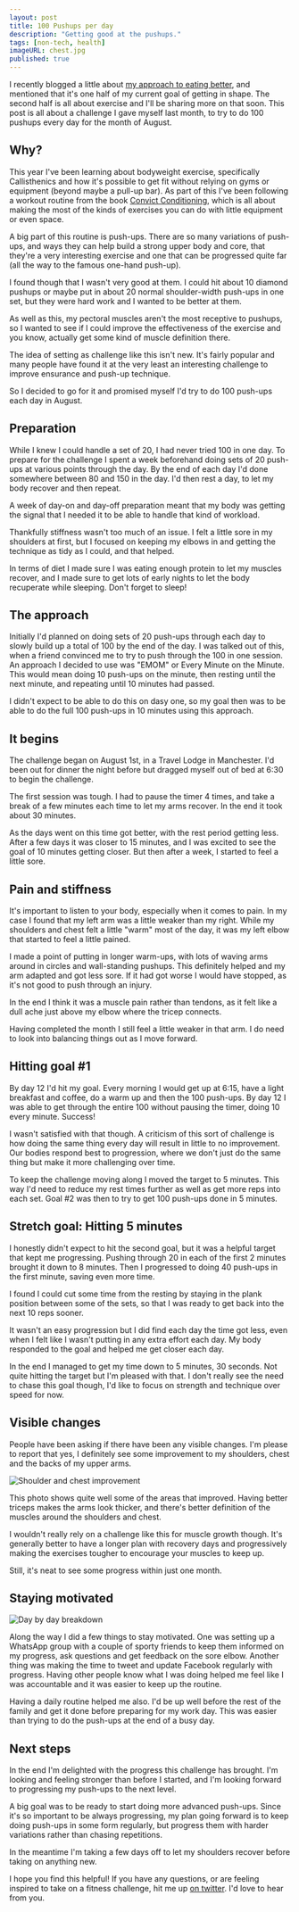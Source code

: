 ```yaml
---
layout: post
title: 100 Pushups per day
description: "Getting good at the pushups."
tags: [non-tech, health]
imageURL: chest.jpg
published: true
---
```


I recently blogged a little about [my approach to eating better](http://hop.ie/eating-better/), and mentioned that it's one half of my current goal of getting in shape. The second half is all about exercise and I'll be sharing more on that soon. This post is all about a challenge I gave myself last month, to try to do 100 pushups every day for the month of August.

## Why?

This year I've been learning about bodyweight exercise, specifically Callisthenics and how it's possible to get fit without relying on gyms or equipment (beyond maybe a pull-up bar). As part of this I've been following a workout routine from the book [Convict Conditioning](http://convictconditioningworkout.com), which is all about making the most of the kinds of exercises you can do with little equipment or even space.

A big part of this routine is push-ups. There are so many variations of push-ups, and ways they can help build a strong upper body and core, that they're a very interesting exercise and one that can be progressed quite far (all the way to the famous one-hand push-up).

I found though that I wasn't very good at them. I could hit about 10 diamond pushups or maybe put in about 20 normal shoulder-width push-ups in one set, but they were hard work and I wanted to be better at them.

As well as this, my pectoral muscles aren't the most receptive to pushups, so I wanted to see if I could improve the effectiveness of the exercise and you know, actually get some kind of muscle definition there. 

The idea of setting as challenge like this isn't new. It's fairly popular and many people have found it at the very least an interesting challenge to improve ensurance and push-up technique.

So I decided to go for it and promised myself I'd try to do 100 push-ups each day in August.

## Preparation

While I knew I could handle a set of 20, I had never tried 100 in one day. To prepare for the challenge I spent a week beforehand doing sets of 20 push-ups at various points through the day. By the end of each day I'd done somewhere between 80 and 150 in the day. I'd then rest a day, to let my body recover and then repeat.

A week of day-on and day-off preparation meant that my body was getting the signal that I needed it to be able to handle that kind of workload.

Thankfully stiffness wasn't too much of an issue. I felt a little sore in my shoulders at first, but I focused on keeping my elbows in and getting the technique as tidy as I could, and that helped.

In terms of diet I made sure I was eating enough protein to let my muscles recover, and I made sure to get lots of early nights to let the body recuperate while sleeping. Don't forget to sleep!

## The approach

Initially I'd planned on doing sets of 20 push-ups through each day to slowly build up a total of 100 by the end of the day. I was talked out of this, when a friend convinced me to try to push through the 100 in one session. An approach I decided to use was "EMOM" or Every Minute on the Minute. This would mean doing 10 push-ups on the minute, then resting until the next minute, and repeating until 10 minutes had passed.

I didn't expect to be able to do this on dasy one, so my goal then was to be able to do the full 100 push-ups in 10 minutes using this approach.

## It begins

The challenge began on August 1st, in a Travel Lodge in Manchester. I'd been out for dinner the night before but dragged myself out of bed at 6:30 to begin the challenge.

The first session was tough. I had to pause the timer 4 times, and take a break of a few minutes each time to let my arms recover. In the end it took about 30 minutes.

As the days went on this time got better, with the rest period getting less. After a few days it was closer to 15 minutes, and I was excited to see the goal of 10 minutes getting closer. But then after a week, I started to feel a little sore.

## Pain and stiffness

It's important to listen to your body, especially when it comes to pain. In my case I found that my left arm was a little weaker than my right. While my shoulders and chest felt a little "warm" most of the day, it was my left elbow that started to feel a little pained.

I made a point of putting in longer warm-ups, with lots of waving arms around in circles and wall-standing pushups. This definitely helped and my arm adapted and got less sore. If it had got worse I would have stopped, as it's not good to push through an injury.

In the end I think it was a muscle pain rather than tendons, as it felt like a dull ache just above my elbow where the tricep connects.

Having completed the month I still feel a little weaker in that arm. I do need to look into balancing things out as I move forward.

## Hitting goal #1

By day 12 I'd hit my goal. Every morning I would get up at 6:15, have a light breakfast and coffee, do a warm up and then the 100 push-ups. By day 12 I was able to get through the entire 100 without pausing the timer, doing 10 every minute. Success!

I wasn't satisfied with that though. A criticism of this sort of challenge is how doing the same thing every day will result in little to no improvement. Our bodies respond best to progression, where we don't just do the same thing but make it more challenging over time.

To keep the challenge moving along I moved the target to 5 minutes. This way I'd need to reduce my rest times further as well as get more reps into each set. Goal #2 was then to try to get 100 push-ups done in 5 minutes.

## Stretch goal: Hitting 5 minutes

I honestly didn't expect to hit the second goal, but it was a helpful target that kept me progressing. Pushing through 20 in each of the first 2 minutes brought it down to 8 minutes. Then I progressed to doing 40 push-ups in the first minute, saving even more time.

I found I could cut some time from the resting by staying in the plank position between some of the sets, so that I was ready to get back into the next 10 reps sooner.

It wasn't an easy progression but I did find each day the time got less, even when I felt like I wasn't putting in any extra effort each day. My body responded to the goal and helped me get closer each day.

In the end I managed to get my time down to 5 minutes, 30 seconds. Not quite hitting the target but I'm pleased with that. I don't really see the need to chase this goal though, I'd like to focus on strength and technique over speed for now.

## Visible changes

People have been asking if there have been any visible changes. I'm please to report that yes, I definitely see some improvement to my shoulders, chest and the backs of my upper arms.

![Shoulder and chest improvement](/images/posts/exercise/chest.jpg)

This photo shows quite well some of the areas that improved. Having better triceps makes the arms look thicker, and there's better definition of the muscles around the shoulders and chest.

I wouldn't really rely on a challenge like this for muscle growth though. It's generally better to have a longer plan with recovery days and progressively making the exercises tougher to encourage your muscles to keep up.

Still, it's neat to see some progress within just one month.

## Staying motivated

![Day by day breakdown](/images/posts/exercise/pushup-challenge-log.png)

Along the way I did a few things to stay motivated. One was setting up a WhatsApp group with a couple of sporty friends to keep them informed on my progress, ask questions and get feedback on the sore elbow. Another thing was making the time to tweet and update Facebook regularly with progress. Having other people know what I was doing helped me feel like I was accountable and it was easier to keep up the routine.

Having a daily routine helped me also. I'd be up well before the rest of the family and get it done before preparing for my work day. This was easier than trying to do the push-ups at the end of a busy day.

## Next steps

In the end I'm delighted with the progress this challenge has brought. I'm looking and feeling stronger than before I started, and I'm looking forward to progressing my push-ups to the next level.

A big goal was to be ready to start doing more advanced push-ups. Since it's so important to be always progressing, my plan going forward is to keep doing push-ups in some form regularly, but progress them with harder variations rather than chasing repetitions.

In the meantime I'm taking a few days off to let my shoulders recover before taking on anything new.


I hope you find this helpful! If you have any questions, or are feeling inspired to take on a fitness challenge, hit me up [on twitter](https://twitter.com/donovanh). I'd love to hear from you.

